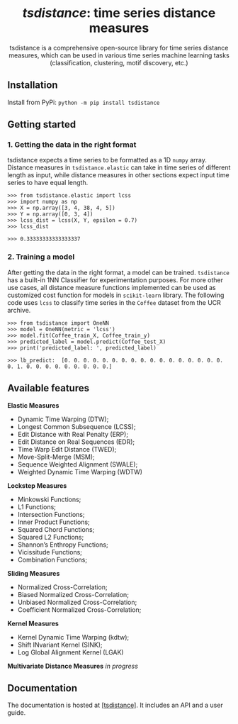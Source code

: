 <!-- Our title -->
<div align="center">
  <h1><i>tsdistance</i>: time series distance measures</h1>
</div>

<!-- Short description -->
<p align="center">
  tsdistance is a comprehensive  open-source library for time series distance measures, which can be used in various time series machine learning tasks (classification, clustering, motif discovery, etc.)
</p>

## Installation

Install from PyPi: ``python -m pip install tsdistance``

## Getting started

### 1. Getting the data in the right format
tsdistance expects a time series to be formatted as a 1D `numpy` array. Distance measures in `tsdistance.elastic` can take in time series of different length as input, while distance measures in other sections expect input time series to have equal length. 

```python3
>>> from tsdistance.elastic import lcss
>>> import numpy as np
>>> X = np.array([3, 4, 38, 4, 5])
>>> Y = np.array([0, 3, 4])
>>> lcss_dist = lcss(X, Y, epsilon = 0.7)
>>> lcss_dist

>>> 0.33333333333333337
```


### 2. Training a model

After getting the data in the right format, a model can be trained. `tsdistance` has a built-in 1NN Classifier for experimentation purposes. For more other use cases, all distance measure functions implemented can be used as customized cost function for models in `scikit-learn` library. The following code uses  ``lcss`` to classify time series in the ``Coffee`` dataset from the UCR archive.

```python3
>>> from tsdistance import OneNN
>>> model = OneNN(metric = 'lcss')
>>> model.fit(Coffee_train_X, Coffee_train_y)
>>> predicted_label = model.predict(Coffee_test_X)
>>> print('predicted_label: ', predicted_label)

>>> lb_predict:  [0. 0. 0. 0. 0. 0. 0. 0. 0. 0. 0. 0. 0. 0. 0. 0. 0. 0. 1. 0. 0. 0. 0. 0. 0. 0. 0. 0.]
```


## Available features

**Elastic Measures**

- Dynamic Time Warping (DTW);
- Longest Common Subsequence (LCSS);
- Edit Distance with Real Penalty (ERP);
- Edit Distance on Real Sequences (EDR);
- Time Warp Edit Distance (TWED);
- Move-Split-Merge (MSM);
- Sequence Weighted Alignment (SWALE);
- Weighted Dynamic Time Warping (WDTW)

**Lockstep Measures**
- Minkowski Functions;
- L1 Functions;
- Intersection Functions;
- Inner Product Functions;
- Squared Chord Functions;
- Squared L2 Functions;
- Shannon’s Enthropy Functions;
- Vicissitude Functions;
- Combination Functions;

**Sliding Measures**
- Normalized Cross-Correlation;
- Biased Normalized Cross-Correlation;
- Unbiased Normalized Cross-Correlation;
- Coefficient Normalized Cross-Correlation;

**Kernel Measures**
- Kernel Dynamic Time Warping (kdtw);
- Shift INvariant Kernel (SINK);
- Log Global Alignment Kernel (LGAK)

**Multivariate Distance Measures**
*in progress*

## Documentation

The documentation is hosted at [[tsdistance]](https://flourishing-ganache-f26bde.netlify.app/index.html). It includes an API and a user guide.


